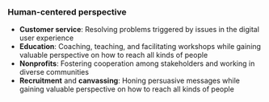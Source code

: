 ### Human-centered perspective

- **Customer service**: Resolving problems triggered by issues in the digital user experience
- **Education**: Coaching, teaching, and facilitating workshops while gaining valuable perspective on how to reach all kinds of people
- **Nonprofits**: Fostering cooperation among stakeholders and working in diverse communities
- **Recruitment** and **canvassing**: Honing persuasive messages while gaining valuable perspective on how to reach all kinds of people
